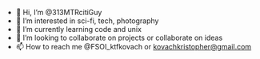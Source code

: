 - 👋 Hi, I’m @313MTRcitiGuy
- 👀 I’m interested in sci-fi, tech, photography 
- 🌱 I’m currently learning code and unix
- 💞️ I’m looking to collaborate on projects or collaborate on ideas 
- 📫 How to reach me @FSOI_ktfkovach or kovachkristopher@gmail.com

<!---
313MTRcitiGuy/313MTRcitiGuy is a ✨ special ✨ repository because its `README.md` (this file) appears on your GitHub profile.
You can click the Preview link to take a look at your changes.
--->
